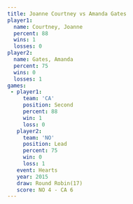 ```yaml
---
title: Joanne Courtney vs Amanda Gates
player1:                
  name: Courtney, Joanne
  percent: 88           
  wins: 1               
  losses: 0             
player2:                
  name: Gates, Amanda   
  percent: 75           
  wins: 0               
  losses: 1             
games:
 - player1:          
     team: 'CA'      
     position: Second
     percent: 88     
     win: 1          
     loss: 0         
   player2:        
     team: 'NO'    
     position: Lead
     percent: 75   
     win: 0        
     loss: 1       
   event: Hearts        
   year: 2015           
   draw: Round Robin(17)
   score: NO 4 - CA 6   
---
```

